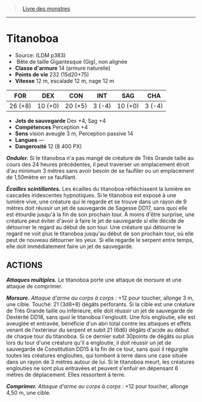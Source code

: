 ﻿> [Livre des monstres](tome_of_beasts.md)

---

# Titanoboa

- Source: (LDM p383)
-  Bête de taille Gigantesque (Gig), non alignée
- **Classe d'armure** 14 (armure naturelle)
- **Points de vie** 232 (15d20+75)
- **Vitesse** 12 m, escalade 12 m, nage 12 m

|FOR|DEX|CON|INT|SAG|CHA|
|---|---|---|---|---|---|
|26 (+8)|10 (+0)|20 (+5)|3 (-4)|10 (+0)|3 (-4)|

- **Jets de sauvegarde** Dex +4, Sag +4
- **Compétences** Perception +4
- **Sens** vision aveugle 3 m, Perception passive 14
- **Langues** —
- **Dangerosité** 12 (8 400 PX)

**_Onduler._** Si le titanoboa n'a pas mangé de créature de Très Grande taille au cours des 24 heures précédentes, il peut traverser un emplacement étroit d'au minimum 3 mètres sans avoir besoin de se faufiler ou un emplacement de 1,50mètre en se faufilant.

**_Écailles scintillantes._** Les écailles du titanoboa réfléchissent la lumière en cascades iridescentes hypnotiques. Si le titanoboa est exposé à une lumière vive, une créature qui le regarde et se trouve dans un rayon de 9 mètres doit réussir un jet de sauvegarde de Sagesse DD17, sans quoi elle est étourdie jusqu'à la fin de son prochain tour. À moins d'être surprise, une créature peut éviter d'avoir à faire le jet de sauvegarde si elle décide de détourner le regard au début de son tour. Une créature qui détourne le regard ne voit plus le titanoboa jusqu'au début de son prochain tour, où elle peut de nouveau détourner les yeux. Si elle regarde le serpent entre temps, elle doit immédiatement faire un jet de sauvegarde.

## ACTIONS

**_Attaques multiples._** Le titanoboa porte une attaque de morsure et une attaque de comprimer.

**_Morsure._** _Attaque d'arme au corps à corps :_ +12 pour toucher, allonge 3 m, une cible. Touché: 21 (3d8+8) dégâts perforants. Si la cible est une créature de Très Grande taille ou inférieure, elle doit réussir un jet de sauvegarde de Dextérité DD18, sans quoi le titanoboa l'engloutit. Une fois engloutie, elle est aveuglée et entravée, bénéficie d'un abri total contre les attaques et effets venant de l'extérieur du serpent et subit 21 (6d6) dégâts d'acide au début de chaque tour du titanoboa. Si ce dernier subit 30points de dégâts ou plus lors du tour d'une créature qu'il a engloutie, il doit réussir un jet de sauvegarde de Constitution DD15 à la fin de ce tour, sans quoi il régurgite toutes les créatures englouties, qui tombent à terre dans une case située dans un rayon de 3 mètres autour de lui. Si le titanoboa meurt, les créatures englouties ne sont plus entravées et peuvent s'enfuir en dépensant 6 mètres de déplacement. Elles ressortent à terre.

**_Comprimer._** _Attaque d'arme au corps à corps :_ +12 pour toucher, allonge 4,50 m, une cible.

